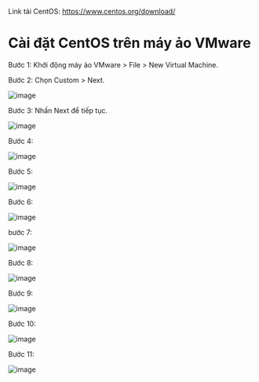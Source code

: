 Link tải CentOS: https://www.centos.org/download/

# Cài đặt CentOS trên máy ảo VMware

Bước 1: Khởi động máy ảo VMware > File > New Virtual Machine.

Bước 2: Chọn Custom > Next.

![image](https://user-images.githubusercontent.com/111716161/187147358-81472540-f627-44bc-aa54-872777c3928a.png)

Bước 3: Nhấn Next để tiếp tục.

![image](https://user-images.githubusercontent.com/111716161/187147450-e85d53b3-20ea-4b33-bd0d-7c97c25ee856.png)


Bước 4: 

![image](https://user-images.githubusercontent.com/111716161/187147750-12586bd7-b982-420b-b54c-b8ea9a071cb4.png)

Bước 5: 

![image](https://user-images.githubusercontent.com/111716161/187147904-91cd276b-0958-40f8-8659-3f9d346f4dd6.png)

Bước 6: 

![image](https://user-images.githubusercontent.com/111716161/187147989-65012a84-814a-4df0-89ca-5c1dae5bca60.png)

bước 7: 

![image](https://user-images.githubusercontent.com/111716161/187148058-650b3b35-154e-435f-8c18-f46729fe9392.png)

Bước 8: 

![image](https://user-images.githubusercontent.com/111716161/187148166-0fdf43e6-81e6-40e5-a567-7656b37b22f6.png)

Bước 9:

![image](https://user-images.githubusercontent.com/111716161/187148832-c43e563e-24ce-4feb-a3ba-6436faa82c07.png)

Bước 10: 

![image](https://user-images.githubusercontent.com/111716161/187148914-4916c105-c463-4fe4-96bd-9c0759df1028.png)

Bước 11: 

![image](https://user-images.githubusercontent.com/111716161/187148954-704c6b58-2bbb-46e3-ba89-40d21213389c.png)

